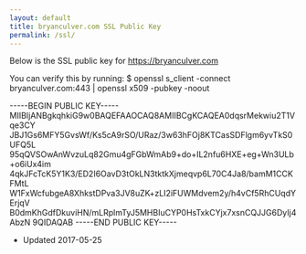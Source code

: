 ```yaml
---
layout: default
title: bryanculver.com SSL Public Key
permalink: /ssl/
---
```


Below is the SSL public key for https://bryanculver.com

You can verify this by running:
$ openssl s_client -connect bryanculver.com:443 | openssl x509 -pubkey -noout

-----BEGIN PUBLIC KEY-----
MIIBIjANBgkqhkiG9w0BAQEFAAOCAQ8AMIIBCgKCAQEA0dqsrMekwiu2T1Vqe3CY
JBJ1Gs6MFY5GvsWf/Ks5cA9rSO/URaz/3w63hFOj8KTCasSDFlgm6yvTkS0UFQ5L
95qQVSOwAnWvzuLq82Gmu4gFGbWmAb9+do+IL2nfu6HXE+eg+Wn3ULb+o6iUx4im
4qkJFcTcK5Y1K3/ED2I6OavD3tOkLN3tktkXjmeqvp6L70C4Ja8/bamM1CCKFMtL
W1FxWcfubgeA8XhkstDPva3JV8uZK+zLI2iFUWMdvem2y/h4vCf5RhCUqdYErjqV
B0dmKhGdfDkuviHN/mLRplmTyJ5MHBIuCYP0HsTxkCYjx7xsnCQJJG6DyIj4AbzN
9QIDAQAB
-----END PUBLIC KEY-----

- Updated 2017-05-25